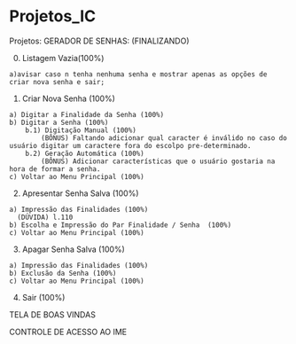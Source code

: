 # Projetos_IC
Projetos:
GERADOR DE SENHAS: (FINALIZANDO)

  0) Listagem Vazia(100%)

    a)avisar caso n tenha nenhuma senha e mostrar apenas as opções de criar nova senha e sair;
  1) Criar Nova Senha (100%)
    
    a) Digitar a Finalidade da Senha (100%)
    b) Digitar a Senha (100%)
        b.1) Digitação Manual (100%)
            (BÔNUS) Faltando adicionar qual caracter é inválido no caso do usuário digitar um caractere fora do escolpo pre-determinado.
        b.2) Geração Automática (100%)
            (BÔNUS) Adicionar características que o usuário gostaria na hora de formar a senha.
    c) Voltar ao Menu Principal (100%)
  2) Apresentar Senha Salva (100%)
    
    a) Impressão das Finalidades (100%)
      (DÚVIDA) l.110
    b) Escolha e Impressão do Par Finalidade / Senha  (100%)
    c) Voltar ao Menu Principal (100%)
  3) Apagar Senha Salva  (100%)

    a) Impressão das Finalidades (100%)
    b) Exclusão da Senha (100%)
    c) Voltar ao Menu Principal (100%)

  4) Sair (100%)

TELA DE BOAS VINDAS

CONTROLE DE ACESSO AO IME
